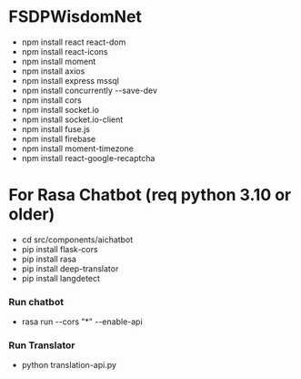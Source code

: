# FSDPWisdomNet

- npm install react react-dom
- npm install react-icons
- npm install moment
- npm install axios
- npm install express mssql
- npm install concurrently --save-dev
- npm install cors
- npm install socket.io
- npm install socket.io-client
- npm install fuse.js
- npm install firebase
- npm install moment-timezone
- npm install react-google-recaptcha


# For Rasa Chatbot (req python 3.10 or older)
- cd src/components/aichatbot
- pip install flask-cors
- pip install rasa
- pip install deep-translator
- pip install langdetect
### Run chatbot
- rasa run --cors "*" --enable-api 
### Run Translator
- python translation-api.py
